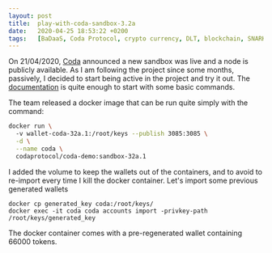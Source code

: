 ```yaml
---
layout: post
title:  play-with-coda-sandbox-3.2a
date:   2020-04-25 18:53:22 +0200
tags:   [BaDaaS, Coda Protocol, crypto currency, DLT, blockchain, SNARK, ZK, Zero knowledge proof, coda client, coda sandbox, coda testnet]
---
```


On 21/04/2020, [Coda](https://codaprotocol.com/) announced a new sandbox was live and a node is publicly available.
As I am following the project since some months, passively, I decided to start being active in the project and try it out.
The [documentation](https://codaprotocol.com/docs) is quite enough to start with some basic commands.

The team released a docker image that can be run quite simply with the command:
```bash
docker run \ 
  -v wallet-coda-32a.1:/root/keys --publish 3085:3085 \
  -d \
  --name coda \
  codaprotocol/coda-demo:sandbox-32a.1
```

I added the volume to keep the wallets out of the containers, and to avoid to re-import every time I kill the docker container.
Let's import some previous generated wallets
```
docker cp generated_key coda:/root/keys/
docker exec -it coda coda accounts import -privkey-path /root/keys/generated_key
```

The docker container comes with a pre-regenerated wallet containing 66000 tokens.
